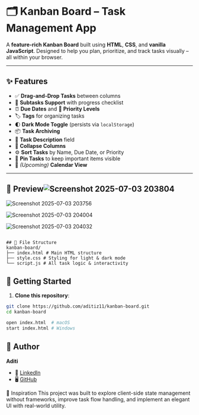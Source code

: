 # 🗂️ Kanban Board – Task Management App

A **feature-rich Kanban Board** built using **HTML**, **CSS**, and **vanilla JavaScript**. Designed to help you plan, prioritize, and track tasks visually – all within your browser.

---

## ✨ Features

- ✅ **Drag-and-Drop Tasks** between columns
- 📝 **Subtasks Support** with progress checklist
- ⏰ **Due Dates** and 🔺 **Priority Levels**
- 🏷️ **Tags** for organizing tasks
- 🌓 **Dark Mode Toggle** (persists via `localStorage`)
- 📦 **Task Archiving**
- 🧩 **Task Description** field
- 📂 **Collapse Columns**
- ⚙️ **Sort Tasks** by Name, Due Date, or Priority
- 📌 **Pin Tasks** to keep important items visible
- 📆 *(Upcoming)* **Calendar View**

---

## 📸 Preview![Screenshot 2025-07-03 203804](https://github.com/user-attachments/assets/c9701d8b-73d5-48b6-81b8-0b7f50b416b6)


![Screenshot 2025-07-03 203756](https://github.com/user-attachments/assets/d6f8afd7-76e6-4a51-b800-008ca4aca4cf)

![Screenshot 2025-07-03 204004](https://github.com/user-attachments/assets/71a52d71-49da-4fac-84ea-67c2c5cf1e3f)

![Screenshot 2025-07-03 204032](https://github.com/user-attachments/assets/d503dc95-f2ed-4300-a3d2-fca2996de6ed)

```

## 📁 File Structure
kanban-board/
├── index.html # Main HTML structure
├── style.css # Styling for light & dark mode
└── script.js # All task logic & interactivity

```

## 🚀 Getting Started

1. **Clone this repository**:

```bash
git clone https://github.com/aditiz11/kanban-board.git
cd kanban-board

open index.html  # macOS
start index.html # Windows
```
## 📌 Author

**Aditi**
- 💼 [LinkedIn](https://www.linkedin.com/in/aditiyerra)  
- 🖥️ [GitHub](https://github.com/aditiz11)

🧠 Inspiration
This project was built to explore client-side state management without frameworks, improve task flow handling, and implement an elegant UI with real-world utility.
